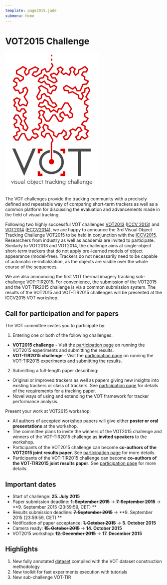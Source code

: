 ```yaml
---
template: page2015.jade
submenu: Home
---
```


# VOT2015 Challenge

<img class="logo float-right frame" src="../img/vot2015_logo_website_large.png" alt="VOT2015" />

The VOT challenges provide the tracking community with a precisely defined and repeatable way of comparing short-term trackers as well as a common platform for discussing the evaluation and advancements made in the field of visual tracking.

Following two highly successful VOT challenges [VOT2013](/vot2013/) ([ICCV 2013](http://www.iccv2013.org/)) and [VOT2014](/vot2014/) ([ECCV2014](http://eccv2014.org/)), we are happy to announce the 3rd Visual Object Tracking Challenge VOT2015 to be held in conjunction with the [ICCV2015](http://pamitc.org/iccv15/). Researchers from industry as well as academia are invited to participate. Similarly to VOT2013 and VOT2014, the challenge aims at single-object short-term trackers that do not apply pre-learned models of object appearance (model-free). Trackers do not necessarily need to be capable of automatic re-initialization, as the objects are visible over the whole course of the sequences.

We are also announcing the first VOT thermal imagery tracking sub-challenge VOT-TIR2015. For convenience, the submission of the VOT2015 and the VOT-TIR2015 challenge is via a common submission system. The results of the VOT2015 and VOT-TIR2015 challenges will be presented at the ICCV2015 VOT workshop.


## Call for participation and for papers

The VOT committee invites you to participate by:

1. Entering one or both of the following challenges:
  * **VOT2015 challenge** - Visit the [participation page](participation.html) on running the VOT2015 experiments and submitting the results.
  * **VOT-TIR2015 challenge** - Visit the [participation page](participation.html) on running the VOT-TIR2015 experiments and submitting the results.
2. Submitting a full-length paper describing:
  * Original or improved trackers as well as papers giving new insights into existing trackers or class of trackers. See [participation page](participation.html) for details of the requirements for a tracking paper.
  * Novel ways of using and extending the VOT framework for tracker performance analysis.


Present your work at VOT2015 workshop:
 * All authors of accepted workshop papers will give either **poster or oral presentations** at the workshop.
 * The committee plans to invite the winners of the VOT2015 challenge and winners of the VOT-TIR2015 challenge as **invited speakers** to the workshop. 
 * Participants of the VOT2015 challenge can become **co-authors of the VOT2015 joint results paper**. See [participation page](participation.html) for more details.
 * Participants of the VOT-TIR2015 challenge can become **co-authors of the VOT-TIR2015 joint results paper**. See [participation page](participation.html) for more details.

## Important dates 

* Start of challenge: **25. July 2015**
* Paper submission deadline: ~~**1. September 2015**~~ -> ~~**7. September 2015**~~ -> **9. September 2015 (23:59:59, CET) **
* Results submission deadline: ~~**7. September 2015**~~ -> **9. September 2015 (23:59:59, CET) **
* Notification of paper acceptance: ~~**1. October 2015**~~ -> **5. October 2015**
* Camera ready: ~~**15. October 2015**~~ -> **14. October 2015**
* VOT2015 workshop: ~~**12. December 2015**~~ -> **17. December 2015**

## Highlights

1. New fully annotated [dataset](dataset.html) compiled with the VOT dataset construction methodology
2. New toolkit for fast experiments execution with tutorials
3. New sub-challenge VOT-TIR


